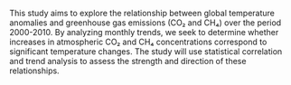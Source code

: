 This study aims to explore the relationship between global temperature anomalies and greenhouse gas emissions (CO₂ and CH₄) over the period 2000-2010. By analyzing monthly trends, we seek to determine whether increases in atmospheric CO₂ and CH₄ concentrations correspond to significant temperature changes. The study will use statistical correlation and trend analysis to assess the strength and direction of these relationships.
